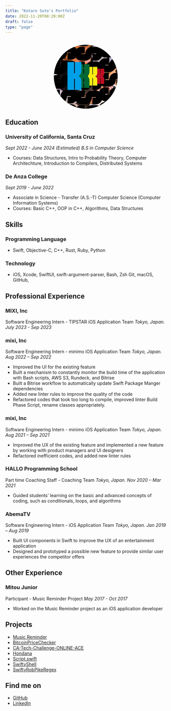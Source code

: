 ```yaml
---
title: "Kotaro Suto's Portfolio"
date: 2022-11-20T08:29:00Z
draft: false
type: "page"
---
```

<meta name="google-site-verification" content="-NAsw02ImQs2Tl-PXGGWMQlxtOOqG50_mPqdqoIkB9c" />
<meta name="format-detection" content="telephone=no">
<br>

<img src="/images/twitterIcon.jpg" id="icon" alt="My Twitter Icon Image">

<style>
#icon {
    border-radius: 50%;
    height: 200px;
    width: 200px;
    display: block;
    margin: auto;
}
</style>

## Education
### **University of California, Santa Cruz** 
*Sept 2022 - June 2024 (Estimated) B.S in Computer Science*
- Courses: Data Structures, Intro to Probability Theory, Computer Architechture, Introduction to Compilers, Distributed Systems
### **De Anza College** 
*Sept 2019 - June 2022*
- Associate in Science - Transfer (A.S.-T) Computer Science (Computer Information Systems)
- Courses: Basic C++, OOP in C++, Algorithms, Data Structures

## Skills
### Programming Language
- Swift, Objective-C, C++, Rust, Ruby, Python
### Technology
  - iOS, Xcode, SwiftUI, swift-argument-parser, Bash, Zsh Git, macOS, GitHub,

## Professional Experience
### **MIXI, Inc**
Software Engineering Intern - TIPSTAR iOS Application Team *Tokyo, Japan. July 2023 - Sep 2023*

### **mixi, Inc** 
Software Engineering Intern - minimo iOS Application Team *Tokyo, Japan. Aug 2022 – Sep 2022*
- Improved the UI for the existing feature
- Built a mechanism to constantly monitor the build time of the application with Bash scripts, AWS S3, Rundeck, and Bitrise
- Built a Bitrise workflow to automatically update Swift Package Manger dependencies
- Added new linter rules to improve the quality of the code
- Refactored codes that took too long to compile, improved linter Build Phase Script, rename classes appropriately.

### **mixi, Inc** 
Software Engineering Intern - minimo iOS Application Team *Tokyo, Japan. Aug 2021 – Sep 2021*
- Improved the UX of the existing feature and implemented a new feature by working with product managers and UI designers
- Refactored inefficient codes, and added new linter rules

### **HALLO Programming School** 
Part time Coaching Staff - Coaching Team *Tokyo, Japan. Nov 2020 – Mar 2021*
- Guided students’ learning on the basic and advanced concepts of coding, such as conditionals, loops, and algorithms

### **AbemaTV** 
Software Engineering Intern - iOS Application Team *Tokyo, Japan. Jan 2019 – Aug 2019*
- Built UI components in Swift to improve the UX of an entertainment application
- Designed and prototyped a possible new feature to provide similar user experiences the competitor offers

## Other Experience
### **Mitou Junior** 
Participant - Music Reminder Project *May 2017 - Oct 2017*
- Worked on the Music Reminder project as an iOS application developer

## Projects
- [Music Reminder](https://jr.mitou.org/projects/2017/music_reminder)
- [BitcoinPriceChecker](https://github.com/KS1019/BitcoinPriceChecker)
- [CA-Tech-Challenge-ONLINE-ACE](https://github.com/KS1019/CA-Tech-Challenge-ONLINE-ACE)
- [Hondana](https://github.com/KS1019/Hondana)
- [Script.swift](https://github.com/KS1019/Script.swift)
- [SwiftyShell](https://github.com/KS1019/SwiftyShell)
- [SwiftyRobPikeRegex](https://github.com/KS1019/SwiftyRobPikeRegex)

## Find me on
- [GitHub](https://github.com/KS1019)
- [LinkedIn](https://www.linkedin.com/in/kotarosuto/)
